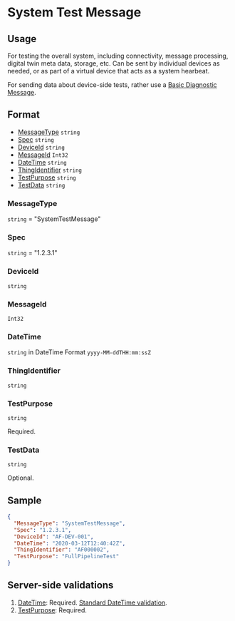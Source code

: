 # System Test Message
## Usage
For testing the overall system, including connectivity, message processing, digital twin meta data, storage, etc. Can be sent by individual devices as needed, or as part of a virtual device that acts as a system hearbeat.

For sending data about device-side tests, rather use a [Basic Diagnostic Message](BasicDiagnosticMessage.md).

## Format
* [MessageType](#messagetype) ```string```
* [Spec](#spec) ```string```
* [DeviceId](#deviceid) ```string```
* [MessageId](#messageid) ```Int32```
* [DateTime](#datetime) ```string```
* [ThingIdentifier](#thingidentifier) ```string```
* [TestPurpose](#testpurpose) ```string```
* [TestData](#testprocess) ```string```

### MessageType
```string``` = "SystemTestMessage"
### Spec
```string``` = "1.2.3.1"
### DeviceId
```string``` 
### MessageId
```Int32```
### DateTime
```string``` in DateTime Format ```yyyy-MM-ddTHH:mm:ssZ```
### ThingIdentifier
```string```
### TestPurpose
```string```

Required.
### TestData
```string```

Optional.
## Sample
```JSON
{
  "MessageType": "SystemTestMessage",
  "Spec": "1.2.3.1",
  "DeviceId": "AF-DEV-001",
  "DateTime": "2020-03-12T12:40:42Z",
  "ThingIdentifier": "AF000002",
  "TestPurpose": "FullPipelineTest"
}
```
## Server-side validations
1.	[DateTime](#datetime): Required. [Standard DateTime validation](../00-UsageNotes/DateTime-Formatting.md#standardddateTimevalidation).
2.  [TestPurpose](#testpurpose): Required.
